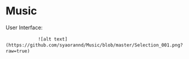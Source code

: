 # Music
User Interface:





                ![alt text](https://github.com/syaorannd/Music/blob/master/Selection_001.png?raw=true)
